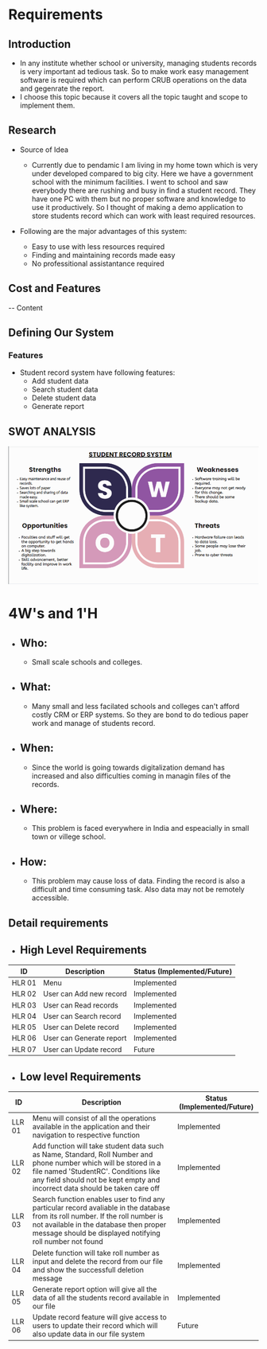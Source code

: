 # Requirements
## Introduction
  * In any institute whether school or university, managing students records is very important ad tedious task. So to make work easy management software is required which can perform CRUB operations on the data and gegenrate the report.
  * I choose this topic because it covers all the topic taught and scope to implement them. 

## Research
  * Source of Idea
    * Currently due to pendamic I am living in my home town which is very under developed compared to big city. Here we have a government school with the minimum facilities. I went to school and saw everybody there are rushing and busy in find a student record. They have one PC with them but no proper software and knowledge to use it   productively. So I thought of making a demo application to store students record which can work with least required resources.

  * Following are the major advantages of this system:
    * Easy to use with less resources required
    * Finding and maintaining records made easy
    * No professitional assistantance required

## Cost and Features

-- Content 
## Defining Our System
### Features
  * Student record system have following features:
    * Add student data
    * Search student data
    * Delete student data
    * Generate report   
## SWOT ANALYSIS
![SWOTAnalysis](https://github.com/thesingh07/259733-Mini-Project/blob/master/1_Requirements/SWOT.png)

# 4W&#39;s and 1&#39;H

  * ## Who:
    * Small scale schools and colleges.   

  * ## What:
    * Many small and less facilated schools and colleges can't afford costly CRM or ERP systems. So they are bond to do tedious paper work and manage of students record.

  * ## When:
    * Since the world is going towards digitalization demand has increased and also difficulties coming in managin files of the records.

  * ## Where:
    * This problem is faced everywhere in India and espeacially in small town or villege school.

  * ## How:
    * This problem may cause loss of data. Finding the record is also a difficult and time consuming task. Also data may not be remotely accessible. 

## Detail requirements
  * ## High Level Requirements
| ID | Description | Status (Implemented/Future) |
| ----- | ----- | ------- |
| HLR 01 | Menu | Implemented |
| HLR 02 | User can Add new record | Implemented |
| HLR 03 | User can Read records | Implemented |
| HLR 04 | User can Search record | Implemented |
| HLR 05 | User can Delete record | Implemented |
| HLR 06 | User can Generate report | Implemented |
| HLR 07 | User can Update record | Future |

  * ##  Low level Requirements
| ID | Description | Status (Implemented/Future) |
| ----- | ----- | ------- |
| LLR 01| Menu will consist of all the operations available in the application and their navigation to respective function | Implemented |
| LLR 02| Add function will take student data such as Name, Standard, Roll Number and phone number which will be stored in a file named 'StudentRC'. Conditions like any field should not be kept empty and incorrect data should be taken care off | Implemented |
| LLR 03| Search function enables user to find any particular record avaliable in the database from its roll number. If the roll number is not available in the database then proper message should be displayed notifying roll number not found | Implemented |
| LLR 04| Delete function will take roll number as input and delete the record from our file and show the successfull deletion message | Implemented |
| LLR 05| Generate report option will give all the data of all the students record available in our file | Implemented |
| LLR 06| Update record feature will give access to users to update their record which will also update data in our file system | Future |
